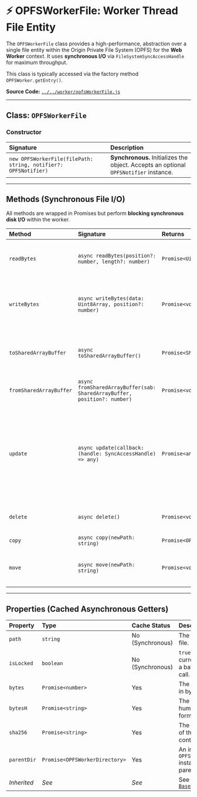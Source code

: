 # ⚡ OPFSWorkerFile: Worker Thread File Entity

The `OPFSWorkerFile` class provides a high-performance, abstraction over a single file entity within the Origin Private File System (OPFS) for the **Web Worker** context. It uses **synchronous I/O** via `FileSystemSyncAccessHandle` for maximum throughput.

This class is typically accessed via the factory method `OPFSWorker.getEntry()`.

**Source Code:** [`../../worker/opfsWorkerFile.js`](../../worker/opfsWorkerFile.js)

---

## Class: `OPFSWorkerFile`

### Constructor

| Signature | Description |
| :--- | :--- |
| `new OPFSWorkerFile(filePath: string, notifier?: OPFSNotifier)` | **Synchronous.** Initializes the object. Accepts an optional `OPFSNotifier` instance. |

---

## Methods (Synchronous File I/O)

All methods are wrapped in Promises but perform **blocking synchronous disk I/O** within the worker.

| Method | Signature | Returns | Description |
| :--- | :--- | :--- | :--- |
| `readBytes` | `async readBytes(position?: number, length?: number)` | `Promise<Uint8Array>` | Reads a segment or the entire file content using synchronous `handle.read()`. |
| `writeBytes` | `async writeBytes(data: Uint8Array, position?: number)` | `Promise<void>` | Writes data using synchronous `handle.write()`. **Emits** `file_created` or `file_modified` events. |
| `toSharedArrayBuffer` | `async toSharedArrayBuffer()` | `Promise<SharedArrayBuffer>` | Reads the entire file content into a new `SharedArrayBuffer` for efficient zero-copy transfer. |
| `fromSharedArrayBuffer` | `async fromSharedArrayBuffer(sab: SharedArrayBuffer, position?: number)` | `Promise<void>` | Writes the contents of a `SharedArrayBuffer` to the file. |
| `update` | `async update(callback: (handle: SyncAccessHandle) => any)` | `Promise<any>` | **Batch I/O Primitive.** Opens the synchronous access handle once, executes the callback, and ensures safe closure, minimizing I/O overhead. **Emits** `file_modified` event upon completion. |
| `delete` | `async delete()` | `Promise<void>` | Deletes the file. **Emits** `file_deleted` event. |
| `copy` | `async copy(newPath: string)` | `Promise<OPFSWorkerFile>` | Copies the file to a new path. |
| `move` | `async move(newPath: string)` | `Promise<void>` | Moves the file (copy-then-delete). **Emits** `entry_moved` event. |

---

## Properties (Cached Asynchronous Getters)

| Property | Type | Cache Status | Description |
| :--- | :--- | :--- | :--- |
| `path` | `string` | No (Synchronous) | The full path to the file. |
| `isLocked` | `boolean` | No (Synchronous) | `true` if the file is currently locked by a batch `.update()` call. |
| `bytes` | `Promise<number>` | Yes | The size of the file in bytes. |
| `bytesH` | `Promise<string>` | Yes | The file size in human-readable format. |
| `sha256` | `Promise<string>` | Yes | The SHA-256 hash of the entire file content. |
| `parentDir` | `Promise<OPFSWorkerDirectory>` | Yes | An initialized `OPFSWorkerDirectory` instance for the parent directory. |
| *Inherited* | *See* | *See* | See also: [`BaseOPFSEntity.md`](./BaseOPFSEntity.md) |